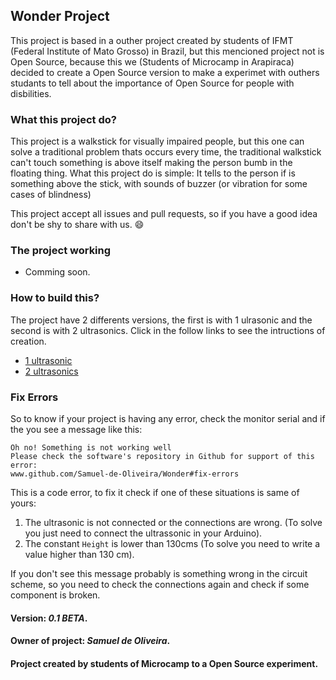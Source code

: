 ## Wonder Project
This project is based in a outher project created by students of IFMT
(Federal Institute of Mato Grosso) in Brazil, but this mencioned project
not is Open Source, because this we (Students of Microcamp in Arapiraca)
decided to create a Open Source version to make a experimet with outhers
studants to tell about the importance of Open Source for people with
disbilities.

### What this project do?
This project is a walkstick for visually impaired people, but this one can
solve a traditional problem thats occurs every time, the traditional walkstick
can't touch something is above itself making the person bumb in the floating
thing. What this project do is simple: It tells to the person if is something
above the stick, with sounds of buzzer (or vibration for some cases of blindness)

This project accept all issues and pull requests, so if you have a good idea
don't be shy to share with us. :smile:

### The project working
- Comming soon.

### How to build this?
The project have 2 differents versions, the first is with 1 ulrasonic and 
the second is with 2 ultrasonics. Click in the follow links to see the
intructions of creation.

- [1 ultrasonic](https://github.com/Samuel-de-Oliveira/Wonder/tree/main/1-Sensor)
- [2 ultrasonics](https://github.com/Samuel-de-Oliveira/Wonder/tree/main/2-Sensor)

### Fix Errors
So to know if your project is having any error, check the monitor serial and
if the you see a message like this:

	Oh no! Something is not working well
	Please check the software's repository in Github for support of this error:
	www.github.com/Samuel-de-Oliveira/Wonder#fix-errors

This is a code error, to fix it check if one of these situations is same of yours:

1. The ultrasonic is not connected or the connections are wrong. (To solve you just need to connect the ultrassonic in your Arduino).
1. The constant `Height` is lower than 130cms (To solve you need to write a value higher than 130 cm).

If you don't see this message probably is something wrong in the circuit scheme,
so you need to check the connections again and check if some component is broken.

#### Version: *0.1 BETA*.
#### Owner of project: *Samuel de Oliveira*.
#### Project created by students of Microcamp to a Open Source experiment.
